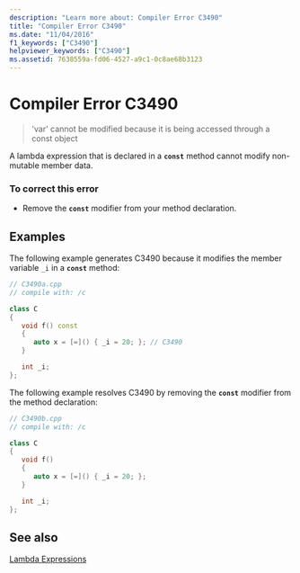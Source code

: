 ```yaml
---
description: "Learn more about: Compiler Error C3490"
title: "Compiler Error C3490"
ms.date: "11/04/2016"
f1_keywords: ["C3490"]
helpviewer_keywords: ["C3490"]
ms.assetid: 7638559a-fd06-4527-a9c1-0c8ae68b3123
---
```

# Compiler Error C3490

> 'var' cannot be modified because it is being accessed through a const object

A lambda expression that is declared in a **`const`** method cannot modify non-mutable member data.

### To correct this error

- Remove the **`const`** modifier from your method declaration.

## Examples

The following example generates C3490 because it modifies the member variable `_i` in a **`const`** method:

```cpp
// C3490a.cpp
// compile with: /c

class C
{
   void f() const
   {
      auto x = [=]() { _i = 20; }; // C3490
   }

   int _i;
};
```

The following example resolves C3490 by removing the **`const`** modifier from the method declaration:

```cpp
// C3490b.cpp
// compile with: /c

class C
{
   void f()
   {
      auto x = [=]() { _i = 20; };
   }

   int _i;
};
```

## See also

[Lambda Expressions](../../cpp/lambda-expressions-in-cpp.md)
